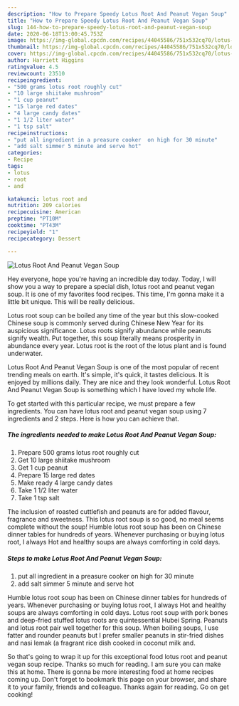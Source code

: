```yaml
---
description: "How to Prepare Speedy Lotus Root And Peanut Vegan Soup"
title: "How to Prepare Speedy Lotus Root And Peanut Vegan Soup"
slug: 144-how-to-prepare-speedy-lotus-root-and-peanut-vegan-soup
date: 2020-06-18T13:00:45.753Z
image: https://img-global.cpcdn.com/recipes/44045586/751x532cq70/lotus-root-and-peanut-vegan-soup-recipe-main-photo.jpg
thumbnail: https://img-global.cpcdn.com/recipes/44045586/751x532cq70/lotus-root-and-peanut-vegan-soup-recipe-main-photo.jpg
cover: https://img-global.cpcdn.com/recipes/44045586/751x532cq70/lotus-root-and-peanut-vegan-soup-recipe-main-photo.jpg
author: Harriett Higgins
ratingvalue: 4.5
reviewcount: 23510
recipeingredient:
- "500 grams lotus root roughly cut"
- "10 large shiitake mushroom"
- "1 cup peanut"
- "15 large red dates"
- "4 large candy dates"
- "1 1/2 liter water"
- "1 tsp salt"
recipeinstructions:
- "put all ingredient in a preasure cooker  on high for 30 minute"
- "add salt simmer 5 minute and serve hot"
categories:
- Recipe
tags:
- lotus
- root
- and

katakunci: lotus root and 
nutrition: 209 calories
recipecuisine: American
preptime: "PT10M"
cooktime: "PT43M"
recipeyield: "1"
recipecategory: Dessert

---
```



![Lotus Root And Peanut Vegan Soup](https://img-global.cpcdn.com/recipes/44045586/751x532cq70/lotus-root-and-peanut-vegan-soup-recipe-main-photo.jpg)

Hey everyone, hope you're having an incredible day today. Today, I will show you a way to prepare a special dish, lotus root and peanut vegan soup. It is one of my favorites food recipes. This time, I'm gonna make it a little bit unique. This will be really delicious.

Lotus root soup can be boiled any time of the year but this slow-cooked Chinese soup is commonly served during Chinese New Year for its auspicious significance. Lotus roots signify abundance while peanuts signify wealth. Put together, this soup literally means prosperity in abundance every year. Lotus root is the root of the lotus plant and is found underwater.

Lotus Root And Peanut Vegan Soup is one of the most popular of recent trending meals on earth. It's simple, it's quick, it tastes delicious. It is enjoyed by millions daily. They are nice and they look wonderful. Lotus Root And Peanut Vegan Soup is something which I have loved my whole life.


To get started with this particular recipe, we must prepare a few ingredients. You can have lotus root and peanut vegan soup using 7 ingredients and 2 steps. Here is how you can achieve that.

<!--inarticleads1-->

##### The ingredients needed to make Lotus Root And Peanut Vegan Soup:

1. Prepare 500 grams lotus root roughly cut
1. Get 10 large shiitake mushroom
1. Get 1 cup peanut
1. Prepare 15 large red dates
1. Make ready 4 large candy dates
1. Take 1 1/2 liter water
1. Take 1 tsp salt


The inclusion of roasted cuttlefish and peanuts are for added flavour, fragrance and sweetness. This lotus root soup is so good, no meal seems complete without the soup! Humble lotus root soup has been on Chinese dinner tables for hundreds of years. Whenever purchasing or buying lotus root, I always Hot and healthy soups are always comforting in cold days. 

<!--inarticleads2-->

##### Steps to make Lotus Root And Peanut Vegan Soup:

1. put all ingredient in a preasure cooker  on high for 30 minute
1. add salt simmer 5 minute and serve hot


Humble lotus root soup has been on Chinese dinner tables for hundreds of years. Whenever purchasing or buying lotus root, I always Hot and healthy soups are always comforting in cold days. Lotus root soup with pork bones and deep-fried stuffed lotus roots are quintessential Hubei Spring. Peanuts and lotus root pair well together for this soup. When boiling soups, I use fatter and rounder peanuts but I prefer smaller peanuts in stir-fried dishes and nasi lemak (a fragrant rice dish cooked in coconut milk and. 

So that's going to wrap it up for this exceptional food lotus root and peanut vegan soup recipe. Thanks so much for reading. I am sure you can make this at home. There is gonna be more interesting food at home recipes coming up. Don't forget to bookmark this page on your browser, and share it to your family, friends and colleague. Thanks again for reading. Go on get cooking!

